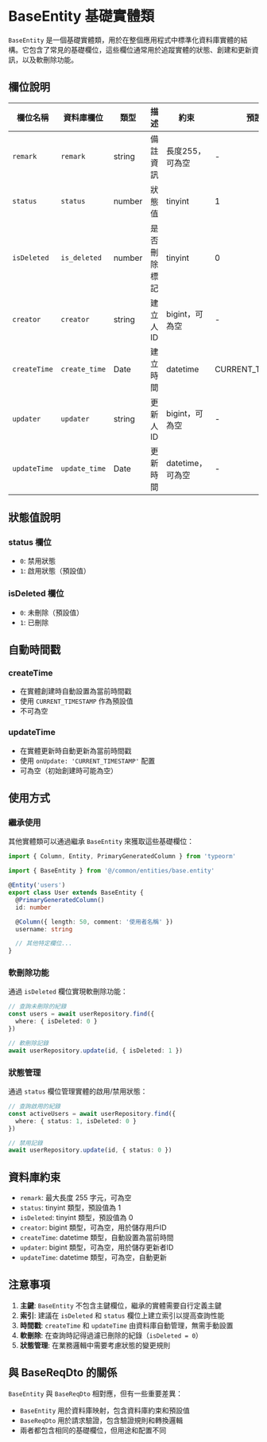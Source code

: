 # BaseEntity 基礎實體類

`BaseEntity` 是一個基礎實體類，用於在整個應用程式中標準化資料庫實體的結構。它包含了常見的基礎欄位，這些欄位通常用於追蹤實體的狀態、創建和更新資訊，以及軟刪除功能。

## 欄位說明

| 欄位名稱 | 資料庫欄位 | 類型 | 描述 | 約束 | 預設值 |
| ------- | --------- | ---- | ---- | ---- | ------ |
| `remark` | `remark` | string | 備註資訊 | 長度255，可為空 | - |
| `status` | `status` | number | 狀態值 | tinyint | 1 |
| `isDeleted` | `is_deleted` | number | 是否刪除標記 | tinyint | 0 |
| `creator` | `creator` | string | 建立人ID | bigint，可為空 | - |
| `createTime` | `create_time` | Date | 建立時間 | datetime | CURRENT_TIMESTAMP |
| `updater` | `updater` | string | 更新人ID | bigint，可為空 | - |
| `updateTime` | `update_time` | Date | 更新時間 | datetime，可為空 | - |

## 狀態值說明

### status 欄位
- `0`: 禁用狀態
- `1`: 啟用狀態（預設值）

### isDeleted 欄位
- `0`: 未刪除（預設值）
- `1`: 已刪除

## 自動時間戳

### createTime
- 在實體創建時自動設置為當前時間戳
- 使用 `CURRENT_TIMESTAMP` 作為預設值
- 不可為空

### updateTime
- 在實體更新時自動更新為當前時間戳
- 使用 `onUpdate: 'CURRENT_TIMESTAMP'` 配置
- 可為空（初始創建時可能為空）

## 使用方式

### 繼承使用

其他實體類可以通過繼承 `BaseEntity` 來獲取這些基礎欄位：

```typescript
import { Column, Entity, PrimaryGeneratedColumn } from 'typeorm'

import { BaseEntity } from '@/common/entities/base.entity'

@Entity('users')
export class User extends BaseEntity {
  @PrimaryGeneratedColumn()
  id: number

  @Column({ length: 50, comment: '使用者名稱' })
  username: string

  // 其他特定欄位...
}
```

### 軟刪除功能

通過 `isDeleted` 欄位實現軟刪除功能：

```typescript
// 查詢未刪除的紀錄
const users = await userRepository.find({
  where: { isDeleted: 0 }
})

// 軟刪除記錄
await userRepository.update(id, { isDeleted: 1 })
```

### 狀態管理

通過 `status` 欄位管理實體的啟用/禁用狀態：

```typescript
// 查詢啟用的紀錄
const activeUsers = await userRepository.find({
  where: { status: 1, isDeleted: 0 }
})

// 禁用記錄
await userRepository.update(id, { status: 0 })
```

## 資料庫約束

- `remark`: 最大長度 255 字元，可為空
- `status`: tinyint 類型，預設值為 1
- `isDeleted`: tinyint 類型，預設值為 0
- `creator`: bigint 類型，可為空，用於儲存用戶ID
- `createTime`: datetime 類型，自動設置為當前時間
- `updater`: bigint 類型，可為空，用於儲存更新者ID
- `updateTime`: datetime 類型，可為空，自動更新

## 注意事項

1. **主鍵**: `BaseEntity` 不包含主鍵欄位，繼承的實體需要自行定義主鍵
2. **索引**: 建議在 `isDeleted` 和 `status` 欄位上建立索引以提高查詢性能
3. **時間戳**: `createTime` 和 `updateTime` 由資料庫自動管理，無需手動設置
4. **軟刪除**: 在查詢時記得過濾已刪除的紀錄（`isDeleted = 0`）
5. **狀態管理**: 在業務邏輯中需要考慮狀態的變更規則

## 與 BaseReqDto 的關係

`BaseEntity` 與 `BaseReqDto` 相對應，但有一些重要差異：

- `BaseEntity` 用於資料庫映射，包含資料庫約束和預設值
- `BaseReqDto` 用於請求驗證，包含驗證規則和轉換邏輯
- 兩者都包含相同的基礎欄位，但用途和配置不同
